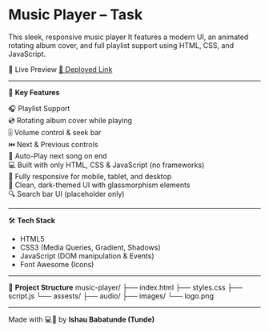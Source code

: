 # Music Player – Task

This sleek, responsive music player It features a modern UI, an animated rotating album cover, and full playlist support using HTML, CSS, and JavaScript.

📸 Live Preview
[🔗 Deployed Link](#)

---

🚀 **Key Features**

🎧 Playlist Support  
💿 Rotating album cover while playing  
🎚️ Volume control & seek bar  
⏮️ Next & Previous controls  
🔁 Auto-Play next song on end  
💻 Built with only HTML, CSS & JavaScript (no frameworks)  
📱 Fully responsive for mobile, tablet, and desktop  
🎨 Clean, dark-themed UI with glassmorphism elements  
🔍 Search bar UI (placeholder only)

---

🛠️ **Tech Stack**

- HTML5
- CSS3 (Media Queries, Gradient, Shadows)
- JavaScript (DOM manipulation & Events)
- Font Awesome (Icons)

---

📁 **Project Structure**
music-player/ ├── index.html ├── styles.css ├── script.js └── assests/ ├── audio/ ├── images/ └── logo.png

---

Made with 💻💙 by **Ishau Babatunde (Tunde)**
